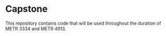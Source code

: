 # Capstone
This repository contains code that will be used throughout the duration of METR 3334 and METR 4913.
